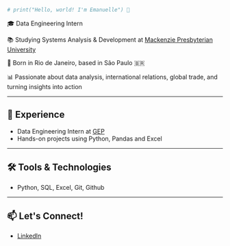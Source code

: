~~~python
# print("Hello, world! I'm Emanuelle") 👋
~~~

🎓 Data Engineering Intern

📚 Studying Systems Analysis & Development at [Mackenzie Presbyterian University](https://www.mackenzie.br/instituto/pg)

📍 Born in Rio de Janeiro, based in São Paulo 🇧🇷

📊 Passionate about data analysis, international relations, global trade, and turning insights into action

---

## 💼 Experience
- Data Engineering Intern at [GEP](https://www.linkedin.com/company/gep-worldwide/posts/?feedView=all)
- Hands-on projects using Python, Pandas and Excel

---

## 🛠️ Tools & Technologies
- Python, SQL, Excel, Git, Github

---

## 📫 Let's Connect!
- [LinkedIn](https://www.linkedin.com/in/emanuelle-nascimento2005/)
